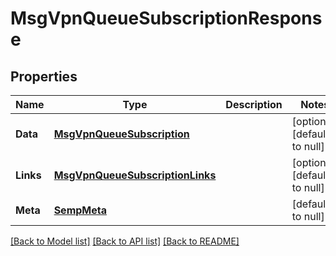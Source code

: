 # MsgVpnQueueSubscriptionResponse

## Properties
Name | Type | Description | Notes
------------ | ------------- | ------------- | -------------
**Data** | [**MsgVpnQueueSubscription**](MsgVpnQueueSubscription.md) |  | [optional] [default to null]
**Links** | [**MsgVpnQueueSubscriptionLinks**](MsgVpnQueueSubscriptionLinks.md) |  | [optional] [default to null]
**Meta** | [**SempMeta**](SempMeta.md) |  | [default to null]

[[Back to Model list]](../README.md#documentation-for-models) [[Back to API list]](../README.md#documentation-for-api-endpoints) [[Back to README]](../README.md)


